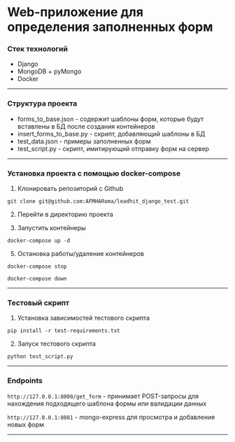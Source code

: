 # Web-приложение для определения заполненных форм

### Стек технологий

- Django
- MongoDB + pyMongo
- Docker

***

### Структура проекта

- forms_to_base.json - содержит шаблоны форм, которые будут вставлены в БД после создания контейнеров
- insert_forms_to_base.py - скрипт, добавляющий шаблоны в БД
- test_data.json - примеры заполненных форм
- test_script.py - скрипт, имитирующий отправку форм на сервер

***


### Установка проекта с помощью docker-compose

1. Клонировать репозиторий с Github

```
git clone git@github.com:AFMHARoma/leadhit_django_test.git
```

2. Перейти в директорию проекта

3. Запустить контейнеры

``` 
docker-compose up -d
 ```

5. Остановка работы/удаление контейнеров

```
docker-compose stop
```
```
docker-compose down
```

***

### Тестовый скрипт

1. Установка зависимостей тестового скрипта
``` 
pip install -r test-requirements.txt
```
2. Запуск тестового скрипта
``` 
python test_script.py
```

***
### Endpoints

```http://127.0.0.1:8000/get_form``` - принимает POST-запросы для нахождения подходящего шаблона формы или валидации данных

```http://127.0.0.1:8081``` - mongo-express для просмотра и добавления новых форм

***